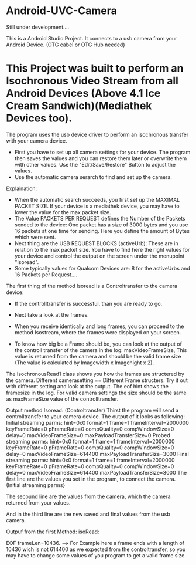 # Android-UVC-Camera

Still under development.... 

This is a Android Studio Project. It connects to a usb camera from your Android Device. (OTG cabel or OTG Hub needed)

# This Project was built to perform an Isochronous Video Stream from all Android Devices (Above 4.1 Ice Cream Sandwich)(Mediathek Devices too).

The program uses the usb device driver to perform an isochronous transfer with your camera device.

- First you have to set up all camera settings for your device. The program then saves the values and you can restore them later or overwrite them with other values. Use the "Edit/Save/Restore" Button to adjust the values.
- Use the automatic camera serarch to find and set up the camera.

Explaination:
- When the automatic search succeeds, you first set up the MAXIMAL PACKET SIZE. If your device is a mediathek device, you may have to lower the value for the max packet size.
- The Value PACKETS PER REQUEST defines the Number of the Packets sended to the device: One packet has a size of 3000 bytes and you use 16 packets at one time for sending. Here you define the amount of Bytes which were sent.
- Next thing are the USB REQUEST BLOCKS (activeUrb): These are in relation to the max packet size. You have to find here the right values for your device and control the output on the screen under the menupoint "Isoread".
- Some typically values for Qualcom Devices are: 8 for the activeUrbs and 16 Packets per Request....


The first thing of the method Isoread is a Controltransfer to the camera device:

- If the controlltransfer is successful, than you are ready to go.
- Next take a look at the frames.
- When you receive identically and long frames, you can proceed to the method Isostream, where the frames were displayed on your screen.



- To know how big be a Frame should be, you can look at the output of the controll transfer of the camera in the log: maxVideoFrameSize, This value is returned from the camera and should be the valid frame size (The value is calculated by Imagewidth x Imagehight x 2).

The IsochronousRead1 class shows you how the frames are structered by the camera. Different camerasetting == Different Frame structers. Try it out with different setting and look at the output. The eof hint shows the framesize in the log. For valid camera settings the size should be the same as maxFrameSize value of the controlltransfer.


Output method Isoread: (Controltransfer)
Thirst the program will send a controlltransfer to your camera device. The output of it looks as following:
Initial streaming parms: hint=0x0 format=1 frame=1 frameInterval=2000000 keyFrameRate=0 pFrameRate=0 compQuality=0 compWindowSize=0 delay=0 maxVideoFrameSize=0 maxPayloadTransferSize=0
Probed streaming parms: hint=0x0 format=1 frame=1 frameInterval=2000000 keyFrameRate=0 pFrameRate=0 compQuality=0 compWindowSize=0 delay=0 maxVideoFrameSize=614400 maxPayloadTransferSize=3000
Final streaming parms: hint=0x0 format=1 frame=1 frameInterval=2000000 keyFrameRate=0 pFrameRate=0 compQuality=0 compWindowSize=0 delay=0 maxVideoFrameSize=614400 maxPayloadTransferSize=3000
The first line are the values you set in the program, to connect the camera. (Initial streaming parms}

The secound line are the values from the camera, which the camera returned from your values.

And in the third line are the new saved and final values from the usb camera.

Outpuf from the first Method: isoRead:

EOF frameLen=10436. --> For Example here a frame ends with a length of 10436 wich is not 614400 as we expected from the controltransfer, so you may have to change some values of you program to get a valid frame size.
